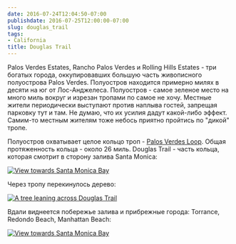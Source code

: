 ```yaml
---
date: 2016-07-24T12:04:50-07:00
publishdate: 2016-07-25T12:00:00-07:00
slug: douglas_trail
tags:
- California
title: Douglas Trail
---
```


Palos Verdes Estates, Rancho Palos Verdes и Rolling Hills Estates - три богатых
города, оккупировавших большую часть живописного полуострова Palos Verdes.
Полуостров находится примерно милях в десяти на юг от Лос-Анджелеса. Полуостров -
самое зеленое место на много миль вокруг и изрезан тропами по самое не хочу.
Местные жители периодически выступают против наплыва гостей, запрещая парковку
тут и там. Не думаю, что их усилия дадут какой-либо эффект. Самим-то местным
жителям тоже небось приятно пройтись по "дикой" тропе.

Полуостров охватывает целое кольцо троп - [Palos Verdes Loop](http://www.lunadabayscouts.com/forms/PVLoop.pdf).
Общая протяженность кольца - около 26 миль. Douglas Trail - часть кольца,
которая смотрит в сторону залива Santa Monica:

[![View towards Santa Monica Bay](/2016/07/20160717_183846_small.jpg)](/2016/07/20160717_183846.jpg)

<!--more-->

Через тропу перекинулось дерево:

[![A tree leaning across Douglas Trail](/2016/07/20160717_163447_small.jpg)](/2016/07/20160717_163447.jpg)

Вдали виднеется побережье залива и прибрежные города: Torrance, Redondo Beach,
Manhattan Beach:

[![View towards Santa Monica Bay](/2016/07/20160717_163529_small.jpg)](/2016/07/20160717_163529.jpg)
